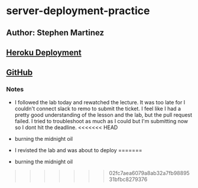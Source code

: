 # server-deployment-practice

## Author: Stephen Martinez

## [Heroku Deployment](https://sm-server-deploy-dev.herokuapp.com/)

## [GitHub](https://github.com/SdMartinez13/server-deployment-practice)

### Notes

* I followed the lab today and rewatched the lecture.  It was too late for I couldn't connect slack to remo to submit the ticket.  I feel like I had a pretty good understanding of the lesson and the lab, but the pull request failed.  I tried to troubleshoot as much as I could but I'm submitting now so I dont hit the deadline.
<<<<<<< HEAD

* burning the midnight oil

* I revisted the lab and was about to deploy
=======
* burning the midnight oil
>>>>>>> 02fc7aea6079a8ab32a7fb9889531bfbc8279376
